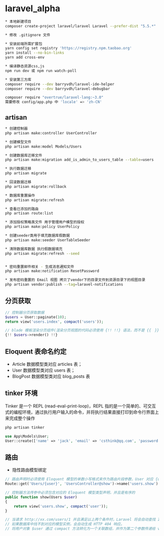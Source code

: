 # laravel_alpha

```bash
* 本地新建项目
composer create-project laravel/laravel Laravel --prefer-dist "5.5.*"

* 修改 .gitignore 文件

* 安装前端所需扩展包
yarn config set registry 'https://registry.npm.taobao.org'
yarn install --no-bin-links
yarn add cross-env

* 编译静态资源css,js
npm run dev 或 npm run watch-poll

* 安装第三方库
composer require --dev barryvdh/laravel-ide-helper
composer require --dev barryvdh/laravel-debugbar

composer require "overtrue/laravel-lang:~3.0" 
需要修改 config/app.php 中 'locale' => 'zh-CN'

```

## artisan
 
```bash
* 创建控制器
php artisan make:controller UserController

* 创建模型文件
php artisan make:model Models/Users

* 创建数据库迁移文件 
php artisan make:migration add_is_admin_to_users_table --table=users

* 执行数据迁移
php artisan migrate

* 回滚数据迁移
php artisan migrate:rollback

* 数据库重置操作
php artisan migrate:refresh

* 查看已添加的路由
php artisan route:list

* 添加授权策略类文件 用于管理用户模型的授权
php artisan make:policy UserPolicy

* 创建seeder类用于填充数据库假数据
php artisan make:seeder UserTableSeeder

* 清除数据库数据 执行假数据填充
php artisan migrate:refresh --seed 


* 密码重置邮件相关 - 生成消息通知文件
php artisan make:notification ResetPassword

* 发布密码重置的 Email 视图 拷贝了vendor下的目录文件到资源目录下的视图目录
php artisan vendor:publish --tag=laravel-notifications


```

## 分页获取
```php
// 控制器分页获取数据
$users = User::paginate(10);
return view('users.index', compact('users'));

// blade 模板渲染分页组件(渲染分页视图的代码必须使用 {!! !!} 语法，而不是 {{　}}，这样生成 HTML 链接才不会被转义)
{!! $users->render() !!}
```


## Eloquent 表命名约定
* Article 数据模型类对应 articles 表；
* User 数据模型类对应 users 表；
* BlogPost 数据模型类对应 blog_posts 表


## tinker 环境
Tinker 是一个 REPL (read-eval-print-loop)，REPL 指的是一个简单的、可交互式的编程环境，通过执行用户输入的命令，并将执行结果直接打印到命令行界面上来完成整个操作

```bash
php artisan tinker
```

```php 
use App\Models\User;
User::create(['name' => 'jack', 'email' => 'csthink@qq.com', 'password' => bcrypt('111111')]);

```

## 路由
* 隐性路由模型绑定

```php
// 路由声明时必须使用 Eloquent 模型的单数小写格式来作为路由片段参数，User 对应 {user}
Route::get('Users/{user}', 'UsersController@show')->name('users.show')

// 控制器方法传参中必须包含对应的 Eloquent 模型类型声明，并且是有序的
public function show(Users $user) 
{
    return view('users.show', compact('user'));
}

// 当请求 http://xx.com/users/1 并且满足以上两个条件时，Laravel 将会自动查找 ID 为 1 的用户并赋值到变量 $user 中，
// 如果数据库中找不到对应的模型实例，会自动生成 HTTP 404 响应。
// 将用户对象 $user 通过 compact 方法转化为一个关联数组，并作为第二个参数传递给 view 方法，将数据与视图进行绑定
```
